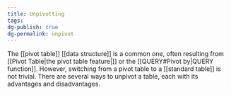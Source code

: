 ```yaml
---
title: Unpivotting
tags: 
dg-publish: true
dg-permalink: unpivot
---
```

The [[pivot table]] [[data structure]] is a common one, often resulting from [[Pivot Table|the pivot table feature|]] or the [[QUERY#Pivot by|QUERY function]]. However, switching from a pivot table to a [[standard table]] is not trivial. There are several ways to unpivot a table, each with its advantages and disadvantages.